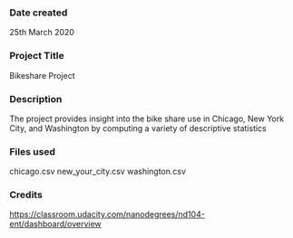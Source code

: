 ### Date created
25th March 2020

### Project Title
Bikeshare Project

### Description
The project provides insight into the bike share use in Chicago, New York City, and Washington by computing a
variety of descriptive statistics

### Files used
chicago.csv
new_your_city.csv
washington.csv

### Credits
https://classroom.udacity.com/nanodegrees/nd104-ent/dashboard/overview

